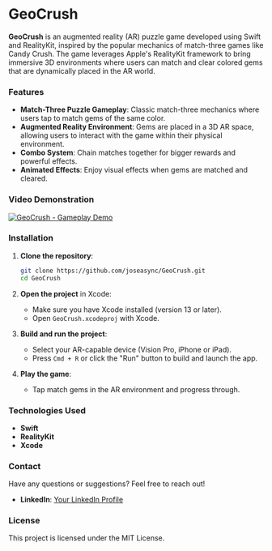 # GeoCrush

**GeoCrush** is an augmented reality (AR) puzzle game developed using Swift and RealityKit, inspired by the popular mechanics of match-three games like Candy Crush. The game leverages Apple's RealityKit framework to bring immersive 3D environments where users can match and clear colored gems that are dynamically placed in the AR world.

### Features

- **Match-Three Puzzle Gameplay**: Classic match-three mechanics where users tap to match gems of the same color.
- **Augmented Reality Environment**: Gems are placed in a 3D AR space, allowing users to interact with the game within their physical environment.
- **Combo System**: Chain matches together for bigger rewards and powerful effects.
- **Animated Effects**: Enjoy visual effects when gems are matched and cleared.


### Video Demonstration

[![GeoCrush - Gameplay Demo](https://github.com/user-attachments/assets/daaf13ef-de7e-42e4-a9c1-f97169c88108)](https://youtu.be/niv5-fBG4tU?si=ZU1lZzSa59e70Sha)


### Installation

1. **Clone the repository**:
   ```bash
   git clone https://github.com/joseasync/GeoCrush.git
   cd GeoCrush
   ```

2. **Open the project** in Xcode:
   - Make sure you have Xcode installed (version 13 or later).
   - Open `GeoCrush.xcodeproj` with Xcode.

3. **Build and run the project**:
   - Select your AR-capable device (Vision Pro, iPhone or iPad).
   - Press `Cmd + R` or click the "Run" button to build and launch the app.

4. **Play the game**:
   - Tap match gems in the AR environment and progress through.


### Technologies Used

- **Swift**
- **RealityKit**
- **Xcode**

### Contact

Have any questions or suggestions? Feel free to reach out!

- **LinkedIn**: [Your LinkedIn Profile](https://www.linkedin.com/in/josepontocruz/)

### License

This project is licensed under the MIT License.
